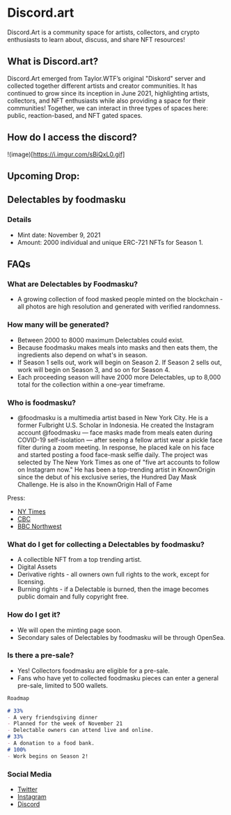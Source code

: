 # Discord.art
Discord.Art is a community space for artists, collectors, and crypto enthusiasts to learn about, discuss, and share NFT resources!
## What is Discord.art?
Discord.Art emerged from Taylor.WTF’s original "Diskord" server and collected together different artists and creator communities. It has continued to grow since its inception in June 2021, highlighting artists, collectors, and NFT enthusiasts while also providing a space for their communities! Together, we can interact in three types of spaces here: public, reaction-based, and NFT gated spaces.
## How do I access the discord?

!(image)[https://i.imgur.com/sBiQxL0.gif]

## Upcoming Drop:
## Delectables by foodmasku
### Details
- Mint date: November 9, 2021
- Amount: 2000 individual and unique ERC-721 NFTs for Season 1.

## FAQs

### What are Delectables by Foodmasku?
- A growing collection of food masked people minted on the blockchain - all photos are high resolution and generated with verified randomness.

### How many will be generated?
- Between 2000 to 8000 maximum Delectables could exist. 
- Because foodmasku makes meals into masks and then eats them, the ingredients also depend on what's in season.
- If Season 1 sells out, work will begin on Season 2. If Season 2 sells out, work will begin on Season 3, and so on for Season 4. 
- Each proceeding season will have 2000 more Delectables, up to 8,000 total for the collection within a one-year timeframe.

### Who is foodmasku?
- @foodmasku is a multimedia artist based in New York City. He is a former Fulbright U.S. Scholar in Indonesia. He created the Instagram account @foodmasku — face masks made from meals eaten during COVID-19 self-isolation — after seeing a fellow artist wear a pickle face filter during a zoom meeting. In response, he placed kale on his face and started posting a food face-mask selfie daily. The project was selected by The New York Times as one of "five art accounts to follow on Instagram now." He has been a top-trending artist in KnownOrigin since the debut of his exclusive series, the Hundred Day Mask Challenge. He is also in the KnownOrigin Hall of Fame

Press:

- [NY Times](https://www.nytimes.com/2020/09/16/arts/design/instagram-art-accounts.html)
- [CBC](https://www.cbc.ca/radio/asithappens/as-it-happens-the-friday-edition-1.5828644/why-this-n-y-artist-is-spending-the-pandemic-turning-his-meals-into-face-masks-1.5829046)
- [BBC Northwest](https://twitter.com/awaygray/status/1444397835881963522?s=20)

### What do I get for collecting a Delectables by foodmasku?
- A collectible NFT from a top trending artist.
- Digital Assets
- Derivative rights - all owners own full rights to the work, except for licensing.
- Burning rights - if a Delectable is burned, then the image becomes public domain and fully copyright free.

### How do I get it?
- We will open the minting page soon.
- Secondary sales of Delectables by foodmasku will be through OpenSea.

### Is there a pre-sale?
- Yes! Collectors foodmasku are eligible for a pre-sale.
- Fans who have yet to collected foodmasku pieces can enter a general pre-sale, limited to 500 wallets.

```markdown
Roadmap

# 33%
- A very friendsgiving dinner
- Planned for the week of November 21
- Delectable owners can attend live and online.
# 33%
- A donation to a food bank.
# 100%
- Work begins on Season 2!

```

### Social Media
- [Twitter](https://twitter.com/foodmasku)
- [Instagram](https://instagram.com/foodmasku)
- [Discord](http://discord.art)
